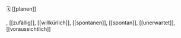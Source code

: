 🗓️ [[planen]]

, [[zufällig]], [[willkürlich]], [[spontanen]], [[spontan]], [[unerwartet]], [[voraussichtlich]]
